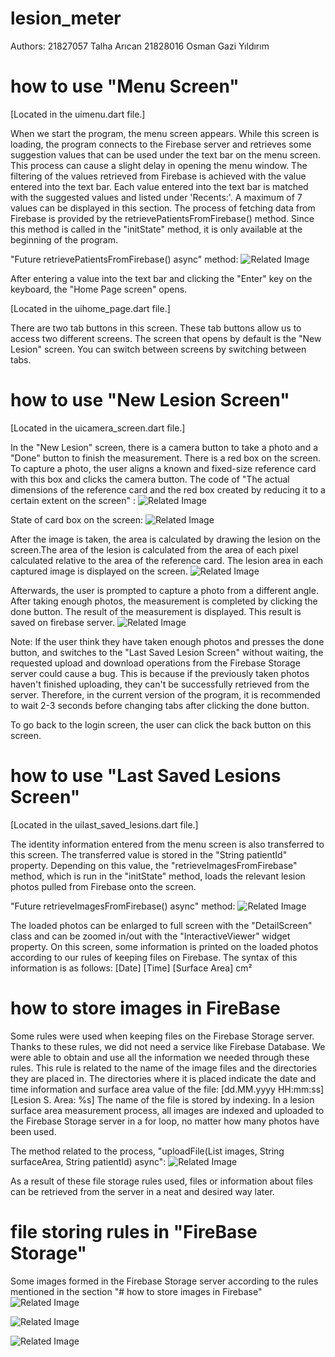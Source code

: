 # lesion_meter

Authors: 
21827057 Talha Arıcan
21828016 Osman Gazi Yıldırım

# how to use "Menu Screen" 
[Located in the uimenu.dart file.]

When we start the program, the menu screen appears. While this screen is loading, the program connects to the Firebase server and retrieves some suggestion values that can be used under the text bar on the menu screen. This process can cause a slight delay in opening the menu window.
The filtering of the values retrieved from Firebase is achieved with the value entered into the text bar. Each value entered into the text bar is matched with the suggested values and listed under 'Recents:'. A maximum of 7 values can be displayed in this section. The process of fetching data from Firebase is provided by the retrievePatientsFromFirebase() method. Since this method is called in the "initState" method, it is only available at the beginning of the program.

"Future<void> retrievePatientsFromFirebase() async" method:
![Related Image](https://i.imgur.com/kh2hBne.png)

After entering a value into the text bar and clicking the "Enter" key on the keyboard, the "Home Page screen" opens.

[Located in the uihome_page.dart file.]

There are two tab buttons in this screen. These tab buttons allow us to access two different screens. The screen that opens by default is the "New Lesion" screen. You can switch between screens by switching between tabs. 

# how to use "New Lesion Screen"
[Located in the uicamera_screen.dart file.]

In the "New Lesion" screen, there is a camera button to take a photo and a "Done" button to finish the measurement. There is a red box on the screen. To capture a photo, the user aligns a known and fixed-size reference card with this box and clicks the camera button.
The code of "The actual dimensions of the reference card and the red box created by reducing it to a certain extent on the screen" :
![Related Image](https://i.imgur.com/ZcxPrne.png)

State of card box on the screen:
![Related Image](https://i.imgur.com/FE2vdxT.png)

After the image is taken, the area is calculated by drawing the lesion on the screen.The area of the lesion is calculated from the area of each pixel calculated relative to the area of the reference card. The lesion area in each captured image is displayed on the screen. 
![Related Image](https://i.imgur.com/aOBlgei.png)

Afterwards, the user is prompted to capture a photo from a different angle.
After taking enough photos, the measurement is completed by clicking the done button. The result of the measurement is displayed. This result is saved on firebase server. 
![Related Image](https://i.imgur.com/WIxVHhv.png)

Note: If the user think they have taken enough photos and presses the done button, and switches to the "Last Saved Lesion Screen" without waiting, the requested upload and download operations from the Firebase Storage server could cause a bug. This is because if the previously taken photos haven't finished uploading, they can't be successfully retrieved from the server. Therefore, in the current version of the program, it is recommended to wait 2-3 seconds before changing tabs after clicking the done button.
  
To go back to the login screen, the user can click the back button on this screen.

# how to use "Last Saved Lesions Screen"
[Located in the uilast_saved_lesions.dart file.]

The identity information entered from the menu screen is also transferred to this screen. The transferred value is stored in the "String patientId" property. Depending on this value, the "retrieveImagesFromFirebase" method, which is run in the "initState" method, loads the relevant lesion photos pulled from Firebase onto the screen.

"Future<void> retrieveImagesFromFirebase() async" method:
![Related Image](https://i.imgur.com/UvHJlNK.png)

The loaded photos can be enlarged to full screen with the "DetailScreen" class and can be zoomed in/out with the "InteractiveViewer" widget property.
On this screen, some information is printed on the loaded photos according to our rules of keeping files on Firebase. 
The syntax of this information is as follows: [Date] [Time] [Surface Area] cm²

# how to store images in FireBase

Some rules were used when keeping files on the Firebase Storage server. Thanks to these rules, we did not need a service like Firebase Database. We were able to obtain and use all the information we needed through these rules. This rule is related to the name of the image files and the directories they are placed in. The directories where it is placed indicate the date and time information and surface area value of the file: [dd.MM.yyyy HH:mm:ss] [Lesion S. Area: %s]
The name of the file is stored by indexing. In a lesion surface area measurement process, all images are indexed and uploaded to the Firebase Storage server in a for loop, no matter how many photos have been used.

The method related to the process, "uploadFile(List<File> images, String surfaceArea, String patientId) async":
![Related Image](https://i.imgur.com/Ero1zCS.png)

As a result of these file storage rules used, files or information about files can be retrieved from the server in a neat and desired way later.

# file storing rules in "FireBase Storage"

Some images formed in the Firebase Storage server according to the rules mentioned in the section "# how to store images in Firebase"
![Related Image](https://i.imgur.com/DKiNpfq.png)
  
![Related Image](https://i.imgur.com/BQqvZXv.png)
  
![Related Image](https://i.imgur.com/2IP9IhZ.png)
